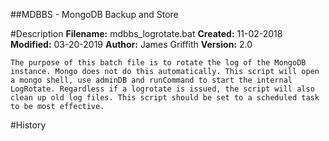 ##MDBBS - MongoDB Backup and Store

#Description
__Filename:__    	mdbbs_logrotate.bat
__Created:__      	11-02-2018
__Modified:__   	03-20-2019
__Author:__         James Griffith
__Version:__        2.0

    The purpose of this batch file is to rotate the log of the MongoDB instance. Mongo does not do this automatically. This script will open a mongo shell, use adminDB and runCommand to start the internal LogRotate. Regardless if a logrotate is issued, the script will also clean up old log files. This script should be set to a scheduled task to be most effective.
    

#History
